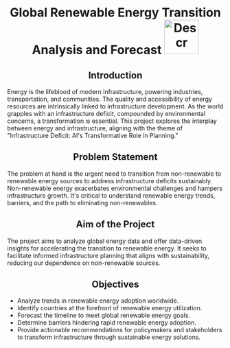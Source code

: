 <h1 align = 'center'>   Global Renewable Energy Transition Analysis and Forecast
<img src="https://imgs.search.brave.com/VJAHTa4Lu-_-ZSLVAUG9XVlUzKBjeCu8dhmydrUgSpU/rs:fit:860:0:0/g:ce/aHR0cHM6Ly9jZG4u/c3RhdGNkbi5jb20v/U3R1ZHkvNDUwMDAv/NDYyMjctcmV0aW5h/LnBuZw" alt="Descr" width = 80>
</h1>
<h2 align = 'center'>   Introduction
</h2>
Energy is the lifeblood of modern infrastructure, powering industries, transportation, and communities. The quality and accessibility of energy resources are intrinsically linked to infrastructure development. As the world grapples with an infrastructure deficit, compounded by environmental concerns, a transformation is essential. This project explores the interplay between energy and infrastructure, aligning with the theme of "Infrastructure Deficit: AI's Transformative Role in Planning."

<h2 align = 'center'>   Problem Statement
</h2>
The problem at hand is the urgent need to transition from non-renewable to renewable energy sources to address infrastructure deficits sustainably. Non-renewable energy exacerbates environmental challenges and hampers infrastructure growth. It's critical to understand renewable energy trends, barriers, and the path to eliminating non-renewables.

<h2 align = 'center'>   Aim of the Project
</h2>
The project aims to analyze global energy data and offer data-driven insights for accelerating the transition to renewable energy. It seeks to facilitate informed infrastructure planning that aligns with sustainability, reducing our dependence on non-renewable sources.

<h2 align = 'center'>   Objectives
</h2>
<ul>
  <li>Analyze trends in renewable energy adoption worldwide.
    </li>
  <li>Identify countries at the forefront of renewable energy utilization.
    </li>
  <li>Forecast the timeline to meet global renewable energy goals.
    </li>
  <li>Determine barriers hindering rapid renewable energy adoption.
    </li>
  <li>Provide actionable recommendations for policymakers and stakeholders to transform infrastructure through sustainable energy solutions.
    </li>
</ul>
